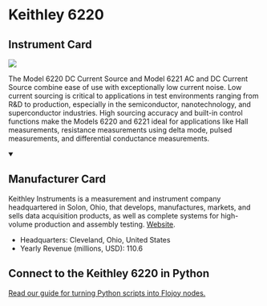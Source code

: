 
# Keithley 6220

## Instrument Card

<img src="https://v5.airtableusercontent.com/v1/19/19/1691539200000/A-RLTIWbwcChdiv10n3-rg/xdNxoI3rb-5UPhHD0FYlDRfJuP1exEvOaN-LjpuMjFUT2R5p6UxVwrqWwuIGEUQoXa7dSukrEA5NDQNKD-r4Cw/8QGayP1A9dGRp0gWR7-oC0DVdx3p9nVDF3zjpz-47mE"/>
<p>The Model 6220 DC Current Source and Model 6221 AC and DC Current Source combine ease of use with exceptionally low current noise. Low current sourcing is critical to applications in test environments ranging from R&D to production, especially in the semiconductor, nanotechnology, and superconductor industries. High sourcing accuracy and built-in control functions make the Models 6220 and 6221 ideal for applications like Hall measurements, resistance measurements using delta mode, pulsed measurements, and differential conductance measurements.</p>

<details open>
<summary><h2>Manufacturer Card</h2></summary>

Keithley Instruments is a measurement and instrument company headquartered in Solon, Ohio, that develops, manufactures, markets, and sells data acquisition products, as well as complete systems for high-volume production and assembly testing. <a href="https://www.tek.com/en">Website</a>.

<ul>
  <li>Headquarters: Cleveland, Ohio, United States</li>
  <li>Yearly Revenue (millions, USD): 110.6</li>
</ul>
</details>

## Connect to the Keithley 6220 in Python

[Read our guide for turning Python scripts into Flojoy nodes.](https://docs.flojoy.ai/custom-nodes/creating-custom-node/)


